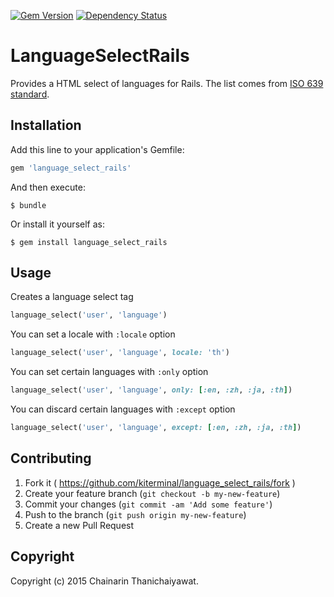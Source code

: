 [![Gem Version](https://badge.fury.io/rb/language_select_rails.svg)](http://badge.fury.io/rb/language_select_rails)
[![Dependency Status](https://gemnasium.com/kiterminal/language_select_rails.svg)](https://gemnasium.com/kiterminal/language_select_rails)

# LanguageSelectRails

Provides a HTML select of languages for Rails. The list comes from [ISO 639 standard](https://en.wikipedia.org/wiki/ISO_639).

## Installation

Add this line to your application's Gemfile:

```ruby
gem 'language_select_rails'
```

And then execute:

    $ bundle

Or install it yourself as:

    $ gem install language_select_rails

## Usage

Creates a language select tag

```ruby
language_select('user', 'language')
```

You can set a locale with `:locale` option

```ruby
language_select('user', 'language', locale: 'th')
```

You can set certain languages with `:only` option

```ruby
language_select('user', 'language', only: [:en, :zh, :ja, :th])
```

You can discard certain languages with `:except` option

```ruby
language_select('user', 'language', except: [:en, :zh, :ja, :th])
```

## Contributing

1. Fork it ( https://github.com/kiterminal/language_select_rails/fork )
2. Create your feature branch (`git checkout -b my-new-feature`)
3. Commit your changes (`git commit -am 'Add some feature'`)
4. Push to the branch (`git push origin my-new-feature`)
5. Create a new Pull Request

## Copyright

Copyright (c) 2015 Chainarin Thanichaiyawat.
